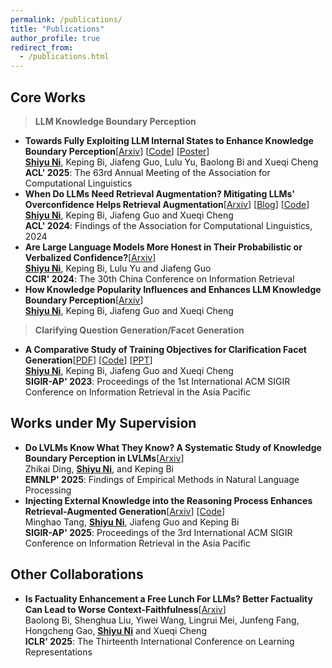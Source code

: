```yaml
---
permalink: /publications/
title: "Publications"
author_profile: true
redirect_from: 
  - /publications.html
---
```


## Core Works

> **LLM Knowledge Boundary Perception**

- **Towards Fully Exploiting LLM Internal States to Enhance Knowledge Boundary Perception**[[Arxiv](https://arxiv.org/abs/2502.11677)] [[Code](https://github.com/ShiyuNee/LLM-Knowledge-Boundary-Perception-via-Internal-States)] [[Poster](https://github.com/Trustworthy-Information-Access/LLM-Knowledge-Boundary-Perception-via-Internal-States/blob/master/poster.pdf)]<br><ins>**Shiyu Ni**</ins>, Keping Bi, Jiafeng Guo, Lulu Yu, Baolong Bi and Xueqi Cheng  <br>**ACL' 2025**:  The 63rd Annual Meeting of the Association for Computational Linguistics
- **When Do LLMs Need Retrieval Augmentation? Mitigating LLMs' Overconfidence Helps Retrieval Augmentation**[[Arxiv](https://arxiv.org/abs/2402.11457)] [[Blog](https://mp.weixin.qq.com/s/yhkGXXjYdoM-KIhHGgdjdA)] [[Code](https://github.com/ShiyuNee/When-to-Retrieve)]<br>
  <ins>**Shiyu Ni**</ins>, Keping Bi, Jiafeng Guo and Xueqi Cheng  <br>**ACL' 2024**:  Findings of the Association for Computational Linguistics, 2024
- **Are Large Language Models More Honest in Their Probabilistic or Verbalized Confidence?**[[Arxiv](https://arxiv.org/pdf/2408.09773)]<br>
  <ins>**Shiyu Ni**</ins>, Keping Bi, Lulu Yu and Jiafeng Guo  <br>**CCIR' 2024**: The 30th China Conference on Information Retrieval
- **How Knowledge Popularity Influences and Enhances LLM Knowledge Boundary Perception**[[Arxiv](https://arxiv.org/pdf/2505.17537)]<br>
  <ins>**Shiyu Ni**</ins>, Keping Bi, Jiafeng Guo and Xueqi Cheng  <br>

> **Clarifying Question Generation/Facet Generation**

- **A Comparative Study of Training Objectives for Clarification Facet Generation**[[PDF](https://arxiv.org/pdf/2310.00703v1.pdf)] [[Code](https://github.com/ShiyuNee/Facet-Generation)] [[PPT](https://github.com/ShiyuNee/Facet-Generation/blob/master/SIGIR-AP2023-Shiyu.pptx)] <br>
  <ins>**Shiyu Ni**</ins>, Keping Bi, Jiafeng Guo and Xueqi Cheng  <br>**SIGIR-AP' 2023**: Proceedings of the 1st International ACM SIGIR Conference on Information Retrieval in the Asia Pacific

## Works under My Supervision

- **Do LVLMs Know What They Know? A Systematic Study of Knowledge Boundary Perception in LVLMs**[[Arxiv](https://arxiv.org/abs/2508.19111)]<br>Zhikai Ding, <ins>**Shiyu Ni**</ins>, and Keping Bi  <br>**EMNLP' 2025**:  Findings of Empirical Methods in Natural Language Processing
- **Injecting External Knowledge into the Reasoning Process Enhances Retrieval-Augmented Generation**[[Arxiv](https://www.arxiv.org/abs/2507.19333)] [[Code](https://github.com/mh-tang/Passage-Injection)]<br>Minghao Tang, <ins>**Shiyu Ni**</ins>, Jiafeng Guo and Keping Bi  <br>**SIGIR-AP' 2025**: Proceedings of the 3rd International ACM SIGIR Conference on Information Retrieval in the Asia Pacific

## Other Collaborations

- **Is Factuality Enhancement a Free Lunch For LLMs? Better Factuality Can Lead to Worse Context-Faithfulness**[[Arxiv](https://arxiv.org/abs/2404.00216)]  <br>Baolong Bi, Shenghua Liu, Yiwei Wang, Lingrui Mei, Junfeng Fang, Hongcheng Gao, <ins>**Shiyu Ni**</ins> and Xueqi Cheng  <br>**ICLR' 2025**:  The Thirteenth International Conference on Learning Representations





